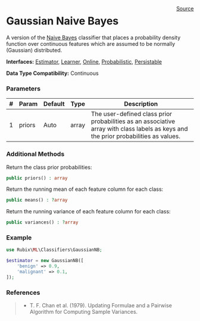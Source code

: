 <span style="float:right;"><a href="https://github.com/RubixML/RubixML/blob/master/src/Classifiers/GaussianNB.php">Source</a></span>

# Gaussian Naive Bayes
A version of the [Naive Bayes](naive-bayes.md) classifier that places a probability density function over continuous features which are assumed to be normally (Gaussian) distributed.

**Interfaces:** [Estimator](../estimator.md), [Learner](../learner.md), [Online](../online.md), [Probabilistic](../probabilistic.md), [Persistable](../persistable.md)

**Data Type Compatibility:** Continuous

### Parameters
| # | Param | Default | Type | Description |
|---|---|---|---|---|
| 1 | priors | Auto | array | The user-defined class prior probabilities as an associative array with class labels as keys and the prior probabilities as values. |

### Additional Methods
Return the class prior probabilities:
```php
public priors() : array
```

Return the running mean of each feature column for each class:
```php
public means() : ?array
```

Return the running variance of each feature column for each class:
```php
public variances() : ?array
```

### Example
```php
use Rubix\ML\Classifiers\GaussianNB;

$estimator = new GaussianNB([
	'benign' => 0.9,
	'malignant' => 0.1,
]);
```

### References
>- T. F. Chan et al. (1979). Updating Formulae and a Pairwise Algorithm for Computing Sample Variances.